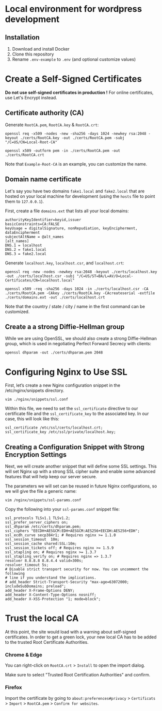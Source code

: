 # Local environment for wordpress development

## Installation
  1. Download and install Docker
  2. Clone this repository
  3. Rename `.env-example` to `.env` (and optional customize values)


# Create a Self-Signed Certificates
**Do not use self-signed certificates in production !**
For online certificates, use Let's Encrypt instead.


## Certificate authority (CA)

Generate `RootCA.pem`, `RootCA.key` & `RootCA.crt`:

    openssl req -x509 -nodes -new -sha256 -days 1024 -newkey rsa:2048 -keyout ./certs/RootCA.key -out ./certs/RootCA.pem -subj "/C=US/CN=Local-Root-CA"
	
    openssl x509 -outform pem -in ./certs/RootCA.pem -out ./certs/RootCA.crt
  
Note that `Example-Root-CA` is an example, you can customize the name.

## Domain name certificate

Let's say you have two domains `fake1.local` and `fake2.local` that are hosted on your local machine
for development (using the `hosts` file to point them to `127.0.0.1`).

First, create a file `domains.ext` that lists all your local domains:

    authorityKeyIdentifier=keyid,issuer
    basicConstraints=CA:FALSE
    keyUsage = digitalSignature, nonRepudiation, keyEncipherment, dataEncipherment
    subjectAltName = @alt_names
    [alt_names]
    DNS.1 = localhost
    DNS.2 = fake1.local
    DNS.3 = fake2.local

Generate `localhost.key`, `localhost.csr`, and `localhost.crt`:

    openssl req -new -nodes -newkey rsa:2048 -keyout ./certs/localhost.key -out ./certs/localhost.csr -subj "/C=US/ST=BA/L=AV/O=Local-Certificates/CN=localhost.local"
    
    openssl x509 -req -sha256 -days 1024 -in ./certs/localhost.csr -CA ./certs/RootCA.pem -CAkey ./certs/RootCA.key -CAcreateserial -extfile ./certs/domains.ext -out ./certs/localhost.crt

Note that the country / state / city / name in the first command  can be customized.  

## Create a a strong Diffie-Hellman group 

While we are using OpenSSL, we should also create a strong Diffie-Hellman group, which is used in negotiating Perfect Forward Secrecy with clients:

    openssl dhparam -out ./certs/dhparam.pem 2048

# Configuring Nginx to Use SSL

First, let’s create a new Nginx configuration snippet in the /etc/nginx/snippets directory.

    vim ./nginx/snippets/ssl.conf

Within this file, we need to set the `ssl_certificate` directive to our certificate file and the `ssl_certificate_key` to the associated key. In our case, this will look like this:

    ssl_certificate /etc/ssl/certs/localhost.crt;
    ssl_certificate_key /etc/ssl/private/localhost.key;

## Creating a Configuration Snippet with Strong Encryption Settings

Next, we will create another snippet that will define some SSL settings. This will set Nginx up with a strong SSL cipher suite and enable some advanced features that will help keep our server secure.

The parameters we will set can be reused in future Nginx configurations, so we will give the file a generic name:

    vim /nginx/snippets/ssl-params.conf

Copy the following into your `ssl-params.conf` snippet file:

    ssl_protocols TLSv1.1 TLSv1.2;
    ssl_prefer_server_ciphers on;
    ssl_dhparam /etc/certs/dhparam.pem;
    ssl_ciphers "EECDH+AESGCM:EDH+AESGCM:AES256+EECDH:AES256+EDH";
    ssl_ecdh_curve secp384r1; # Requires nginx >= 1.1.0
    ssl_session_timeout  10m;
    ssl_session_cache shared:SSL:10m;
    ssl_session_tickets off; # Requires nginx >= 1.5.9
    ssl_stapling on; # Requires nginx >= 1.3.7
    ssl_stapling_verify on; # Requires nginx => 1.3.7
    resolver 8.8.8.8 8.8.4.4 valid=300s;
    resolver_timeout 5s;
    # Disable strict transport security for now. You can uncomment the following
    # line if you understand the implications.
    # add_header Strict-Transport-Security "max-age=63072000; includeSubDomains; preload";
    add_header X-Frame-Options DENY;
    add_header X-Content-Type-Options nosniff;
    add_header X-XSS-Protection "1; mode=block";

# Trust the local CA

At this point, the site would load with a warning about self-signed certificates.
In order to get a green lock, your new local CA has to be added to the trusted Root Certificate Authorities.

### Chrome & Edge

You can right-click on `RootCA.crt` > `Install` to open the import dialog.

Make sure to select "Trusted Root Certification Authorities" and confirm.

### Firefox

Import the certificate by going to `about:preferences#privacy` > `Certificats` > `Import` > `RootCA.pem` > `Confirm for websites`.
